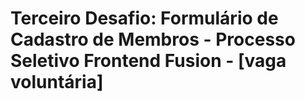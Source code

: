 
# Terceiro Desafio: Formulário de Cadastro de Membros - Processo Seletivo Frontend Fusion - [vaga voluntária]


